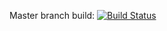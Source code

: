 Master branch build:
[![Build Status](https://travis-ci.org/rbuzzell/docker-steamcmd.svg?branch=master)](https://travis-ci.org/rbuzzell/docker-steamcmd)

